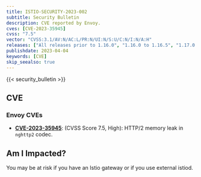 ```yaml
---
title: ISTIO-SECURITY-2023-002
subtitle: Security Bulletin
description: CVE reported by Envoy.
cves: [CVE-2023-35945]
cvss: "7.5"
vector: "CVSS:3.1/AV:N/AC:L/PR:N/UI:N/S:U/C:N/I:N/A:H"
releases: ["All releases prior to 1.16.0", "1.16.0 to 1.16.5", "1.17.0 to 1.17.3", "1.18.0"]
publishdate: 2023-04-04
keywords: [CVE]
skip_seealso: true
---
```


{{< security_bulletin >}}

## CVE

### Envoy CVEs

- __[CVE-2023-35945](https://github.com/envoyproxy/envoy/security/advisories/GHSA-jfxv-29pc-x22r)__: (CVSS Score 7.5, High):
HTTP/2 memory leak in `nghttp2` codec.

## Am I Impacted?

You may be at risk if you have an Istio gateway or if you use external istiod.
